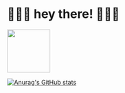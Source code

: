 # 🍓🍓🍓 hey there! 🍓🍓🍓


<a href="[URL_REDIRECT](https://github.com/uma-e/uma-e/assets/53019049/ac3a1567-a2ac-4d60-8448-b5bc3461f805)" target="blank"><img align="center" 
src="URL_TO_YOUR_IMAGE" height="100" /></a>

[![Anurag's GitHub stats](https://github-readme-stats.vercel.app/api?username=uma-e&theme=rose&title_color=BD1360&text_color=714C41&icon_color=BD1360&show_icons=true&border_color=D3E2CA&bg_color=D3E2CA)](https://github.com/anuraghazra/github-readme-stats)

